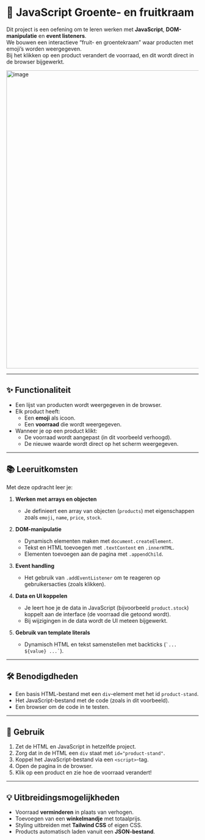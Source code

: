 # 🛒 JavaScript Groente- en fruitkraam

Dit project is een oefening om te leren werken met **JavaScript**, **DOM-manipulatie** en **event listeners**.  
We bouwen een interactieve “fruit- en groentekraam” waar producten met emoji’s worden weergegeven.  
Bij het klikken op een product verandert de voorraad, en dit wordt direct in de browser bijgewerkt.  

<img width="1549" height="782" alt="image" src="https://github.com/user-attachments/assets/471ac013-e084-4ab4-8d59-3f1bf13af265" />


---

## ✨ Functionaliteit
- Een lijst van producten wordt weergegeven in de browser.
- Elk product heeft:
  - Een **emoji** als icoon.
  - Een **voorraad** die wordt weergegeven.
- Wanneer je op een product klikt:
  - De voorraad wordt aangepast (in dit voorbeeld verhoogd).
  - De nieuwe waarde wordt direct op het scherm weergegeven.

---

## 📚 Leeruitkomsten
Met deze opdracht leer je:

1. **Werken met arrays en objecten**
   - Je definieert een array van objecten (`products`) met eigenschappen zoals `emoji`, `name`, `price`, `stock`.

2. **DOM-manipulatie**
   - Dynamisch elementen maken met `document.createElement`.
   - Tekst en HTML toevoegen met `.textContent` en `.innerHTML`.
   - Elementen toevoegen aan de pagina met `.appendChild`.

3. **Event handling**
   - Het gebruik van `.addEventListener` om te reageren op gebruikersacties (zoals klikken).

4. **Data en UI koppelen**
   - Je leert hoe je de data in JavaScript (bijvoorbeeld `product.stock`) koppelt aan de interface (de voorraad die getoond wordt).
   - Bij wijzigingen in de data wordt de UI meteen bijgewerkt.

5. **Gebruik van template literals**
   - Dynamisch HTML en tekst samenstellen met backticks (`` `... ${value} ...` ``).

---

## 🛠️ Benodigdheden
- Een basis HTML-bestand met een `div`-element met het id `product-stand`.
- Het JavaScript-bestand met de code (zoals in dit voorbeeld).
- Een browser om de code in te testen.

---

## 🚀 Gebruik
1. Zet de HTML en JavaScript in hetzelfde project.
2. Zorg dat in de HTML een `div` staat met `id="product-stand"`.
3. Koppel het JavaScript-bestand via een `<script>`-tag.
4. Open de pagina in de browser.
5. Klik op een product en zie hoe de voorraad verandert!

---

## 💡 Uitbreidingsmogelijkheden
- Voorraad **verminderen** in plaats van verhogen.
- Toevoegen van een **winkelmandje** met totaalprijs.
- Styling uitbreiden met **Tailwind CSS** of eigen CSS.
- Products automatisch laden vanuit een **JSON-bestand**.
